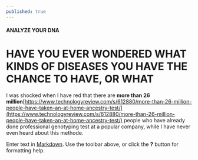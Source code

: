 ```yaml
---
published: true
---
```

#### ANALYZE YOUR DNA

# HAVE YOU EVER WONDERED WHAT KINDS OF DISEASES YOU HAVE THE CHANCE TO HAVE, OR WHAT 

I was shocked when I have red that there are **more than 26 million**[https://www.technologyreview.com/s/612880/more-than-26-million-people-have-taken-an-at-home-ancestry-test/](https://www.technologyreview.com/s/612880/more-than-26-million-people-have-taken-an-at-home-ancestry-test/) people who have already done professional genotyping test at a popular company, while I have never even heard about this methode. 



Enter text in [Markdown](http://daringfireball.net/projects/markdown/). Use the toolbar above, or click the **?** button for formatting help.
